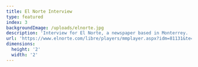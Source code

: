 ```yaml
---
title: El Norte Interview
type: featured
index: 3
backgroundImage: /uploads/elnorte.jpg
description: 'Interview for El Norte, a newspaper based in Monterrey. '
url: 'https://www.elnorte.com/libre/players/mmplayer.aspx?idm=81131&te=100&ap=1&c=16'
dimensions:
  height: '2'
  width: '2'
---
```


